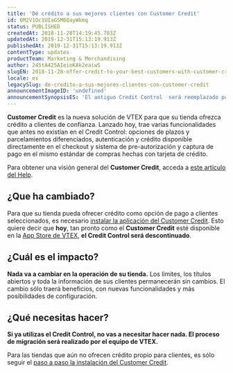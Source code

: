 ```yaml
---
title: 'Dé crédito a sus mejores clientes con Customer Credit'
id: 6M2V1Oc1UIaGSM6QayWkmq
status: PUBLISHED
createdAt: 2018-11-28T14:19:45.783Z
updatedAt: 2019-12-31T15:13:19.913Z
publishedAt: 2019-12-31T15:13:19.913Z
contentType: updates
productTeam: Marketing & Merchandising
author: 245tA425AIeioKAk2eaiwS
slugEN: 2018-11-28-offer-credit-to-your-best-customers-with-customer-credit
locale: es
legacySlug: de-credito-a-sus-mejores-clientes-con-customer-credit
announcementImageID: 'undefined'
announcementSynopsisES: 'El antiguo Credit Control  será reemplazado por la nueva solución de crédito de VTEX para los clientes de su tienda.'
---
```


__Customer Credit__ es la nueva solución de VTEX para que su tienda ofrezca crédito a clientes de confianza. Lanzado hoy, trae varias funcionalidades que antes no existían en el Credit Control: opciones de plazos y parcelamientos diferenciados, autenticación y crédito disponible directamente en el checkout y sistema de pre-autorización y captura de pago en el mismo estándar de compras hechas con tarjeta de crédito.

Para obtener una visión general del __Customer Credit__, acceda a [este artículo del Help](/es/tutorial/customer-credit-vision-general).


## ¿Que ha cambiado?
Para que su tienda pueda ofrecer crédito como opción de pago a clientes seleccionados, es necesario [instalar la aplicación del Customer Credit](/es/tracks/customer-credit-como-empezar). Esto quiere decir que __hoy__, tan pronto como el __Customer Credit__ esté disponible en la [App Store de VTEX](https://apps.vtex.com/), __el Credit Control será descontinuado__.


## ¿Cuál es el impacto?
__Nada va a cambiar en la operación de su tienda.__ Los límites, los títulos abiertos y toda la información de sus clientes permanecerán sin cambios. El cambio sólo traerá beneficios, con nuevas funcionalidades y más posibilidades de configuración.


## ¿Qué necesitas hacer?
__Si ya utilizas el Credit Control, no vas a necesitar hacer nada. El proceso de migración será realizado por el equipo de VTEX.__

Para las tiendas que aún no ofrecen crédito propio para clientes, es sólo seguir el [paso a paso la instalación del Customer Credit](/es/tracks/customer-credit-como-empezar).
